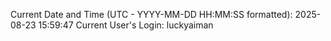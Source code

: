 Current Date and Time (UTC - YYYY-MM-DD HH:MM:SS formatted): 2025-08-23 15:59:47
Current User's Login: luckyaiman

